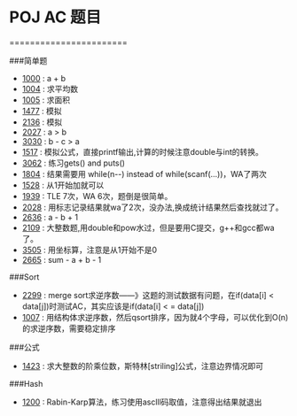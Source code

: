 # POJ AC 题目
=======================

###简单题
* [1000](1000.cpp) : a + b
* [1004](1004.cpp) : 求平均数
* [1005](1005.cpp) : 求面积
* [1477](1477.cpp) : 模拟
* [2136](2136.cpp) : 模拟
* [2027](2027.cpp) : a > b
* [3030](3030.cpp) : b - c > a
* [1517](1517.cpp) : 模拟公式，直接printf输出,计算的时候注意double与int的转换。
* [3062](3062.cpp) : 练习gets() and puts()
* [1804](1804.cpp) : 结果需要用 while(n--) instead of while(scanf(...))，WA了两次  
* [1528](1528.cpp) : 从1开始加就可以
* [1939](1939.cpp) : TLE 7次，WA 6次，题倒是很简单。
* [2028](2028.cpp) : 用标志记录结果就wa了2次，没办法,换成统计结果然后查找就过了。
* [2636](2636.cpp) : a - b + 1
* [2109](2109.cpp) : 大整数题,用double和pow水过，但是要用C提交，g++和gcc都wa了。
* [3505](3505.cpp) : 用坐标算，注意是从1开始不是0
* [2665](2665.cpp) : sum - a + b - 1

###Sort
* [2299](2299.cpp) : merge sort求逆序数——》这题的测试数据有问题，在if(data[i] < data[j])时测试AC，其实应该是if(data[i] < =  data[j])
* [1007](1007.cpp) : 用结构体求逆序数，然后qsort排序，因为就4个字母，可以优化到O(n)的求逆序数，需要稳定排序

###公式
* [1423](1423.cpp) : 求大整数的阶乘位数，斯特林[striling]公式，注意边界情况即可

###Hash
* [1200](1200.cpp) : Rabin-Karp算法，练习使用asclll码取值，注意得出结果就退出

